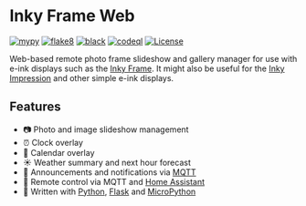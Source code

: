 # Inky Frame Web

[![mypy](https://github.com/jinglemansweep/inky-frame-web/actions/workflows/mypy.yml/badge.svg)](https://github.com/jinglemansweep/inky-frame-web/actions/workflows/mypy.yml) [![flake8](https://github.com/jinglemansweep/inky-frame-web/actions/workflows/flake8.yml/badge.svg)](https://github.com/jinglemansweep/inky-frame-web/actions/workflows/flake8.yml) [![black](https://github.com/jinglemansweep/inky-frame-web/actions/workflows/black.yml/badge.svg)](https://github.com/jinglemansweep/inky-frame-web/actions/workflows/black.yml) [![codeql](https://github.com/jinglemansweep/inky-frame-web/actions/workflows/codeql.yml/badge.svg)](https://github.com/jinglemansweep/inky-frame-web/actions/workflows/codeql.yml) [![License](https://img.shields.io/badge/License-Apache_2.0-blue.svg)](https://opensource.org/licenses/Apache-2.0)

Web-based remote photo frame slideshow and gallery manager for use with e-ink displays such as the [Inky Frame](https://learn.pimoroni.com/article/getting-started-with-inky-frame). It might also be useful for the [Inky Impression](https://shop.pimoroni.com/products/inky-impression-5-7?variant=32298701324371) and other simple e-ink displays.

## Features

- :camera: Photo and image slideshow management
- :alarm_clock: Clock overlay
- :calendar: Calendar overlay
- :sunny: Weather summary and next hour forecast
- :incoming_envelope: Announcements and notifications via [MQTT](https://en.wikipedia.org/wiki/MQTT)
- :satellite: Remote control via MQTT and [Home Assistant](https://www.home-assistant.io/)
- :snake: Written with [Python](https://www.python.org/), [Flask](https://flask.palletsprojects.com/) and [MicroPython](https://micropython.org/)
